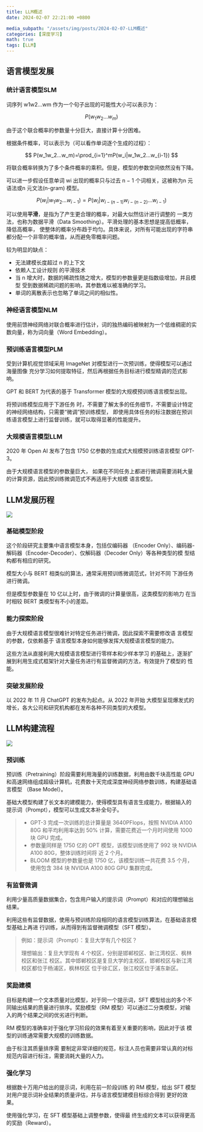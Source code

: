 ```yaml
---
title: LLM概述
date: 2024-02-07 22:21:00 +0800

media_subpath: "/assets/img/posts/2024-02-07-LLM概述"
categories: [深度学习]
math: true
tags: [LLM]
---
```


## 语言模型发展

### 统计语言模型SLM

词序列 w1w2...wm 作为一个句子出现的可能性大小可以表示为：

$$
P(w_1w_2...w_m)
$$

由于这个联合概率的参数量十分巨大，直接计算十分困难。

根据条件概率，可以表示为（可以看作单词逐个生成的过程）：

$$
P(w_1w_2...w_m)=\prod_{i=1}^mP(w_i|w_1w_2...w_{i-1})
$$

将联合概率转换为了多个条件概率的乘积。但是，模型的参数空间依然没有下降。

可以进一步假设任意单词 wi 出现的概率只与过去 n − 1 个词相关，这被称为n 元语法或n 元文法(n-gram) 模型。

$$
P(w_i|w_1w_2...w_{i-1})=P(w_i|w_{i-(n-1)}w_{i-(n-2)}...w_{i-1})
$$

可以使用**平滑**，是指为了产生更合理的概率，对最大似然估计进行调整的 一类方法，也称为数据平滑（Data Smoothing）。平滑处理的基本思想是提高低概率，降低高概率， 使整体的概率分布趋于均匀。具体来说，对所有可能出现的字符串都分配一个非零的概率值，从而避免零概率问题。

较为明显的缺点：

- 无法建模长度超过 n 的上下文
- 依赖人工设计规则 的平滑技术
- 当 n 增大时，数据的稀疏性随之增大，模型的参数量更是指数级增加，并且模型 受到数据稀疏问题的影响，其参数难以被准确的学习。
- 单词的离散表示也忽略了单词之间的相似性。

### 神经语言模型NLM

使用前馈神经网络对联合概率进行估计，词的独热编码被映射为一个低维稠密的实数向量，称为词向量（Word Embedding）。

### 预训练语言模型PLM

受到计算机视觉领域采用 ImageNet 对模型进行一次预训练，使得模型可以通过海量图像 充分学习如何提取特征，然后再根据任务目标进行模型精调的范式影响。

GPT 和 BERT 为代表的基于 Transformer 模型的大规模预训练语言模型出现。

将预训练模型应用于下游任务 时，不需要了解太多的任务细节，不需要设计特定的神经网络结构，只需要“微调”预训练模型， 即使用具体任务的标注数据在预训练语言模型上进行监督训练，就可以取得显著的性能提升。

### 大规模语言模型LLM

2020 年 Open AI 发布了包含 1750 亿参数的生成式大规模预训练语言模型 GPT-3。

由于大规模语言模型的参数量巨大， 如果在不同任务上都进行微调需要消耗大量的计算资源，因此预训练微调范式不再适用于大规模 语言模型。

## LLM发展历程

![](llm_path.png)

### 基础模型阶段

这个阶段研究主要集中语言模型本身，包括仅编码器 （Encoder Only）、编码器-解码器（Encoder-Decoder）、仅解码器（Decoder Only）等各种类型的模 型结构都有相应的研究。

模型大小与 BERT 相类似的算法，通常采用预训练微调范式，针对不同 下游任务进行微调。

但是模型参数量在 10 亿以上时，由于微调的计算量很高，这类模型的影响力 在当时相较 BERT 类模型有不小的差距。

### 能力探索阶段

由于大规模语言模型很难针对特定任务进行微调，因此探索不需要修改语 言模型的参数，仅依赖基于 语言模型本身如何能够发挥大规模语言模型的能力。

这些方法从直接利用大规模语言模型进行零样本和少样本学习 的基础上，逐渐扩展到利用生成式框架针对大量任务进行有监督微调的方法，有效提升了模型的 性能。

### 突破发展阶段

以 2022 年 11 月 ChatGPT 的发布为起点。从 2022 年开始 大模型呈现爆发式的增长，各大公司和研究机构都在发布各种不同类型的大模型。

## LLM构建流程

![](train_path.png)

### 预训练

预训练（Pretraining）阶段需要利用海量的训练数据，利用由数千块高性能 GPU 和高速网络组成超级计算机，花费数十天完成深度神经网络参数训练，构建基础语言模型 （Base Model）。

基础大模型构建了长文本的建模能力，使得模型具有语言生成能力，根据输入的 提示词（Prompt），模型可以生成文本补全句子。

>- GPT-3 完成一次训练的总计算量是 3640PFlops，按照 NVIDIA A100 80G 和平均利用率达到 50% 计算，需要花费近一个月时间使用 1000 块 GPU 完成。
>- 参数量同样是 1750 亿的 OPT 模型，该模型训练使用了 992 块 NVIDIA A100 80G，整体训练时间将 近 2 个月。
>- BLOOM 模型的参数量也是 1750 亿，该模型训练一共花费 3.5 个月，使用包含 384 块 NVIDIA A100 80G GPU 集群完成。

### 有监督微调

利用少量高质量数据集合，包含用户输入的提示词（Prompt）和对应的理想输出结果。

利用这些有监督数据，使用与预训练阶段相同的语言模型训练算法，在基础语言模型基础上再进 行训练，从而得到有监督微调模型（SFT 模型）。

> 例如：提示词（Prompt）：复旦大学有几个校区？
>
> 理想输出：复旦大学现有 4 个校区，分别是邯郸校区、新江湾校区、枫林校区和张江 校区。其中邯郸校区是复旦大学的主校区，邯郸校区与新江湾校区都位于杨浦区，枫林校区 位于徐汇区，张江校区位于浦东新区。

### 奖励建模

目标是构建一个文本质量对比模型，对于同一个提示词，SFT 模型给出的多个不同输出结果的质量进行排序。奖励模型（RM 模型）可以通过二分类模型，对输 入的两个结果之间的优劣进行判断。

RM 模型的准确率对于强化学习阶段的效果有着至关重要的影响，因此对于该 模型的训练通常需要大规模的训练数据。

由于标注其质量排序需 要制定非常详细的规范，标注人员也需要非常认真的对标规范内容进行标注，需要消耗大量的人力。

### 强化学习

根据数十万用户给出的提示词，利用在前一阶段训练 的 RM 模型，给出 SFT 模型对用户提示词补全结果的质量评估，并与语言模型建模目标综合得到 更好的效果。

使用强化学习，在 SFT 模型基础上调整参数，使得最 终生成的文本可以获得更高的奖励（Reward）。